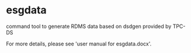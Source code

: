 # esgdata
command tool to generate RDMS data based on dsdgen provided by TPC-DS

For more details, please see 'user manual for esgdata.docx'.
